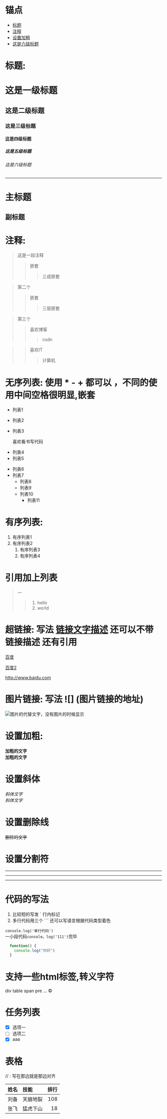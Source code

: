 # 锚点
  - [标题](#标题)
  - [注释](#注释)
  - [设置加粗](#设置加粗)
  - [这是六级标题](#这是六级标题)

# 标题:
  # 这是一级标题
  ## 这是二级标题
  ### 这是三级标题
  #### 这是四级标题
  ##### 这是五级标题
  ###### 这是六级标题
  ----------------------------------------------------------------
  主标题
  =======================
  
  副标题
  -----------------------

# 注释:
  > 这是一段注释
  >> 嵌套
  >>> 三成嵌套  
  
  > 第二个
  >> 嵌套
  >>> 三层嵌套

  > 第三个
  >> 喜欢博客
  >>> csdn
  
  >> 喜欢IT
  >>> 计算机

# 无序列表: 使用 * - + 都可以 ，不同的使用中间空格很明显,嵌套
  * 列表1
  * 列表2
  * 列表3

      喜欢看书写代码
  + 列表4
  + 列表5
  - 列表6
  - 列表7
    - 列表8
    - 列表9
    * 列表10
      * 列表11

# 有序列表:
  1. 有序列表1
  2. 有序列表2
      1. 有序列表3
      2. 有序列表4

# 引用加上列表
  > 一
  >> 1. hello
  >> 2. world

# 超链接: 写法 [链接文字描述](链接地址)  还可以不带链接描述 还有引用

  [百度](http://www.baidu.com "title 百度一下")

  [百度2][2]

  http://www.baidu.com

  [2]: http://www.jd.com "百度2下"


# 图片链接: 写法 ![]  (图片链接的地址)
![图片的代替文字，没有图片的时候显示](https://www.baidu.com/img/bd_logo1.png?where=super "title 百度图片")

# 设置加粗:
   **加粗的文字**   
   __加粗的文字__

# 设置斜体
  *斜体文字*   
  _斜体文字_

# 设置删除线
  ~~删除的文字~~

# 设置分割符

*******************************************
________________________________________
------------------------------------------


# 代码的写法
  1. 比较短的写发 ` 行内标记
  2. 多行代码用三个 ```  还可以写语言根据代码类型着色
  
  `console.log('单行代码')`   
  一小段代码`console。log('111')`完毕   
  

  ``` javascript
    function() {
      console.log("你好")
    }
  ```

# 支持一些html标签,转义字符
 div table span pre ...  &copy;

#  任务列表
  - [x] 选项一
  - [ ] 选项二
  - [x] aaa

#   表格 

 //  : 写在那边就是那边对齐

姓名|技能|排行
|----|:------|---:|        
|刘备|天崩地裂|108|
|张飞|猛虎下山|18|